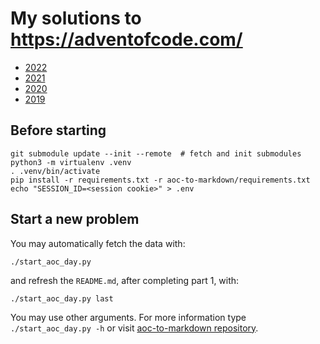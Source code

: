 # My solutions to https://adventofcode.com/

- [2022](./2022/)
- [2021](./2021/)
- [2020](./2020/)
- [2019](./2019/)


## Before starting

```
git submodule update --init --remote  # fetch and init submodules
python3 -m virtualenv .venv
. .venv/bin/activate
pip install -r requirements.txt -r aoc-to-markdown/requirements.txt
echo "SESSION_ID=<session cookie>" > .env
```

## Start a new problem

You may automatically fetch the data with:
```
./start_aoc_day.py
```

and refresh the `README.md`, after completing part 1, with:
```
./start_aoc_day.py last
```

You may use other arguments. For more information type `./start_aoc_day.py -h`
or visit [aoc-to-markdown repository](https://github.com/antonio-ramadas/aoc-to-markdown).

